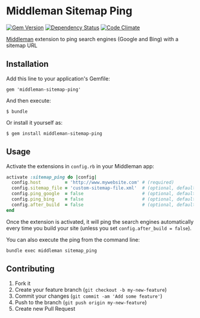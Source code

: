 # Middleman Sitemap Ping

[![Gem Version](https://badge.fury.io/rb/middleman-sitemap-ping.png)](http://badge.fury.io/rb/middleman-sitemap-ping)
[![Dependency Status](https://gemnasium.com/krautcomputing/middleman-sitemap-ping.png)](https://gemnasium.com/krautcomputing/middleman-sitemap-ping)
[![Code Climate](https://codeclimate.com/github/krautcomputing/middleman-sitemap-ping.png)](https://codeclimate.com/github/krautcomputing/middleman-sitemap-ping)

[Middleman](https://middlemanapp.com/) extension to ping search engines (Google and Bing) with a sitemap URL

## Installation

Add this line to your application's Gemfile:

    gem 'middleman-sitemap-ping'

And then execute:

    $ bundle

Or install it yourself as:

    $ gem install middleman-sitemap-ping

## Usage

Activate the extensions in `config.rb` in your Middleman app:

```ruby
activate :sitemap_ping do |config|
  config.host         = 'http://www.mywebsite.com' # (required)                       Host of your website
  config.sitemap_file = 'custom-sitemap-file.xml'  # (optional, default: sitemap.xml) Name of your sitemap file
  config.ping_google  = false                      # (optional, default: true)        Ping Google?
  config.ping_bing    = false                      # (optional, default: true)        Ping Bing?
  config.after_build  = false                      # (optional, default: true)        Run automatically after build?
end
```

Once the extension is activated, it will ping the search engines automatically every time you build your site (unless you set `config.after_build = false`).

You can also execute the ping from the command line:

```
bundle exec middleman sitemap_ping
```

## Contributing

1. Fork it
2. Create your feature branch (`git checkout -b my-new-feature`)
3. Commit your changes (`git commit -am 'Add some feature'`)
4. Push to the branch (`git push origin my-new-feature`)
5. Create new Pull Request
